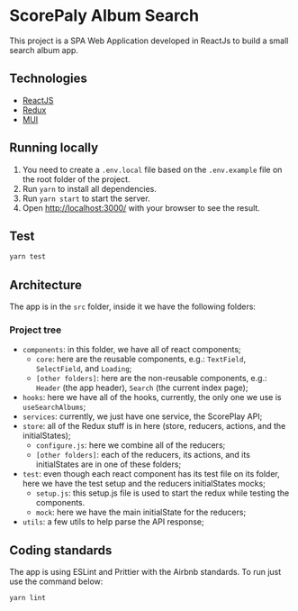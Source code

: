 # ScorePaly Album Search

This project is a SPA Web Application developed in ReactJs to build a small search album app.

## Technologies

- [ReactJS](https://reactjs.org/docs/getting-started.html)
- [Redux](https://react-redux.js.org/introduction/getting-started)
- [MUI](https://mui.com/getting-started/installation/)

## Running locally

1. You need to create a `.env.local` file based on the `.env.example` file on the root folder of the project.
2. Run `yarn` to install all dependencies.
3. Run `yarn start` to start the server.
4. Open [http://localhost:3000/](http://localhost:3000/) with your browser to see the result.

## Test

```sh
yarn test
```

## Architecture

The app is in the `src` folder, inside it we have the following folders:

### Project tree

- `components`: in this folder, we have all of react components;
  - `core`: here are the reusable components, e.g.: `TextField`, `SelectField`, and `Loading`;
  - `[other folders]`: here are the non-reusable components, e.g.: `Header` (the app header), `Search` (the current index page);
- `hooks`: here we have all of the hooks, currently, the only one we use is `useSearchAlbums`;
- `services`: currently, we just have one service, the ScorePlay API;
- `store`: all of the Redux stuff is in here (store, reducers, actions, and the initialStates);
  - `configure.js`: here we combine all of the reducers;
  - `[other folders]`: each of the reducers, its actions, and its initialStates are in one of these folders;
- `test`: even though each react component has its test file on its folder, here we have the test setup and the reducers initialStates mocks;
  - `setup.js`: this setup.js file is used to start the redux while testing the components.
  - `mock`: here we have the main initialState for the reducers;
- `utils`: a few utils to help parse the API response;

## Coding standards

The app is using ESLint and Prittier with the Airbnb standards. To run just use the command below:

```sh
yarn lint
```
